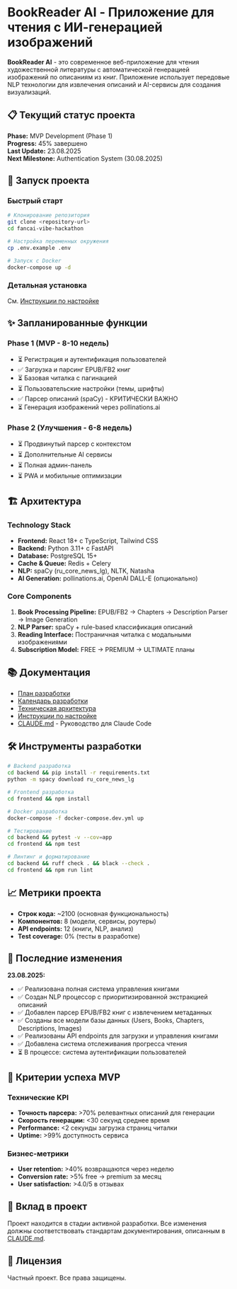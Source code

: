 # BookReader AI - Приложение для чтения с ИИ-генерацией изображений

**BookReader AI** - это современное веб-приложение для чтения художественной литературы с автоматической генерацией изображений по описаниям из книг. Приложение использует передовые NLP технологии для извлечения описаний и AI-сервисы для создания визуализаций.

## 📋 Текущий статус проекта

**Phase:** MVP Development (Phase 1)  
**Progress:** 45% завершено  
**Last Update:** 23.08.2025  
**Next Milestone:** Authentication System (30.08.2025)

## 🚀 Запуск проекта

### Быстрый старт
```bash
# Клонирование репозитория
git clone <repository-url>
cd fancai-vibe-hackathon

# Настройка переменных окружения
cp .env.example .env

# Запуск с Docker
docker-compose up -d
```

### Детальная установка
См. [Инструкции по настройке](docs/technical/setup-instructions.md)

## ✨ Запланированные функции

### Phase 1 (MVP - 8-10 недель)
- ⏳ Регистрация и аутентификация пользователей
- ✅ Загрузка и парсинг EPUB/FB2 книг  
- ⏳ Базовая читалка с пагинацией
- ⏳ Пользовательские настройки (темы, шрифты)
- ✅ Парсер описаний (spaCy) - КРИТИЧЕСКИ ВАЖНО
- ⏳ Генерация изображений через pollinations.ai

### Phase 2 (Улучшения - 6-8 недель)
- ⏳ Продвинутый парсер с контекстом
- ⏳ Дополнительные AI сервисы
- ⏳ Полная админ-панель
- ⏳ PWA и мобильные оптимизации

## 🏗 Архитектура

### Technology Stack
- **Frontend:** React 18+ с TypeScript, Tailwind CSS
- **Backend:** Python 3.11+ с FastAPI  
- **Database:** PostgreSQL 15+
- **Cache & Queue:** Redis + Celery
- **NLP:** spaCy (ru_core_news_lg), NLTK, Natasha
- **AI Generation:** pollinations.ai, OpenAI DALL-E (опционально)

### Core Components
1. **Book Processing Pipeline:** EPUB/FB2 → Chapters → Description Parser → Image Generation
2. **NLP Parser:** spaCy + rule-based классификация описаний
3. **Reading Interface:** Постраничная читалка с модальными изображениями
4. **Subscription Model:** FREE → PREMIUM → ULTIMATE планы

## 📚 Документация

- [План разработки](docs/development/development-plan.md)
- [Календарь разработки](docs/development/development-calendar.md)
- [Техническая архитектура](docs/architecture/system-overview.md)
- [Инструкции по настройке](docs/technical/setup-instructions.md)
- [CLAUDE.md](CLAUDE.md) - Руководство для Claude Code

## 🛠 Инструменты разработки

```bash
# Backend разработка
cd backend && pip install -r requirements.txt
python -m spacy download ru_core_news_lg

# Frontend разработка  
cd frontend && npm install

# Docker разработка
docker-compose -f docker-compose.dev.yml up

# Тестирование
cd backend && pytest -v --cov=app
cd frontend && npm test

# Линтинг и форматирование
cd backend && ruff check . && black --check .
cd frontend && npm run lint
```

## 📈 Метрики проекта

- **Строк кода:** ~2100 (основная функциональность)
- **Компонентов:** 8 (модели, сервисы, роутеры)
- **API endpoints:** 12 (книги, NLP, анализ)
- **Test coverage:** 0% (тесты в разработке)

## 🔄 Последние изменения

**23.08.2025:**
- ✅ Реализована полная система управления книгами
- ✅ Создан NLP процессор с приоритизированной экстракцией описаний
- ✅ Добавлен парсер EPUB/FB2 книг с извлечением метаданных
- ✅ Созданы все модели базы данных (Users, Books, Chapters, Descriptions, Images)
- ✅ Реализованы API endpoints для загрузки и управления книгами
- ✅ Добавлена система отслеживания прогресса чтения
- ⏳ В процессе: система аутентификации пользователей

## 🎯 Критерии успеха MVP

### Технические KPI
- **Точность парсера:** >70% релевантных описаний для генерации
- **Скорость генерации:** <30 секунд среднее время  
- **Performance:** <2 секунды загрузка страниц читалки
- **Uptime:** >99% доступность сервиса

### Бизнес-метрики
- **User retention:** >40% возвращаются через неделю
- **Conversion rate:** >5% free → premium за месяц
- **User satisfaction:** >4.0/5 в отзывах

## 🤝 Вклад в проект

Проект находится в стадии активной разработки. Все изменения должны соответствовать стандартам документирования, описанным в [CLAUDE.md](CLAUDE.md).

## 📝 Лицензия

Частный проект. Все права защищены.